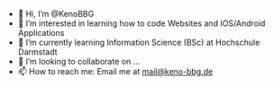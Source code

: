 - 👋 Hi, I’m @KenoBBG
- 👀 I’m interested in learning how to code Websites and IOS/Android Applications
- 🌱 I’m currently learning Information Science (BSc) at Hochschule Darmstadt
- 💞️ I’m looking to collaborate on ...
- 📫 How to reach me: Email me at mail@keno-bbg.de

<!---
KenoBBG/KenoBBG is a ✨ special ✨ repository because its `README.md` (this file) appears on your GitHub profile.
You can click the Preview link to take a look at your changes.
--->
